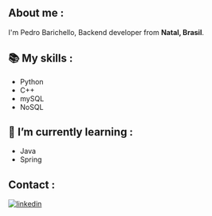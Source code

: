About me :
---
I'm Pedro Barichello, Backend developer from **Natal, Brasil**.


📚 My skills :
---
- Python 
- C++
- mySQL
- NoSQL
  
🌱 I’m currently learning :
---
- Java
- Spring

Contact :
---
 [![linkedin](https://img.shields.io/badge/linkedin-0A66C2?style=for-the-badge&logo=linkedin&logoColor=white)](https://www.linkedin.com/in/pedrobarichello)
